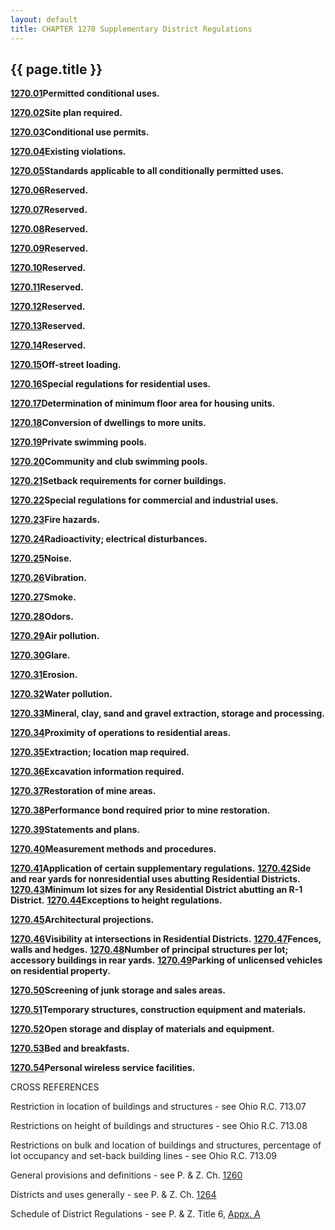 ```yaml
---
layout: default 
title: CHAPTER 1270 Supplementary District Regulations
---
```


{{ page.title }}
----------------

[**1270.01**](50d4f9c4.html)**Permitted conditional uses.**

[**1270.02**](50d830fe.html)**Site plan required.**

[**1270.03**](50dcdd22.html)**Conditional use permits.**

[**1270.04**](50e09524.html)**Existing violations.**

[**1270.05**](50e44eba.html)**Standards applicable to all conditionally
permitted uses.**

[**1270.06**](50e9959d.html)**Reserved.**

[**1270.07**](50ec0d11.html)**Reserved.**

[**1270.08**](50ef5e53.html)**Reserved.**

[**1270.09**](50f2b3ba.html)**Reserved.**

[**1270.10**](50f57001.html)**Reserved.**

[**1270.11**](50f8eb5d.html)**Reserved.**

[**1270.12**](50fb49b2.html)**Reserved.**

[**1270.13**](50fe5f01.html)**Reserved.**

[**1270.14**](51015d1c.html)**Reserved.**

[**1270.15**](5104e454.html)**Off-street loading.**

[**1270.16**](510a7d96.html)**Special regulations for residential
uses.**

[**1270.17**](510dc842.html)**Determination of minimum floor area for
housing units.**

[**1270.18**](51112024.html)**Conversion of dwellings to more units.**

[**1270.19**](51183752.html)**Private swimming pools.**

[**1270.20**](511f674b.html)**Community and club swimming pools.**

[**1270.21**](5125fe32.html)**Setback requirements for corner
buildings.**

[**1270.22**](51296abb.html)**Special regulations for commercial and
industrial uses.**

[**1270.23**](512dadea.html)**Fire hazards.**

[**1270.24**](5131ec30.html)**Radioactivity; electrical disturbances.**

[**1270.25**](513536c0.html)**Noise.**

[**1270.26**](5139fe35.html)**Vibration.**

[**1270.27**](513d079e.html)**Smoke.**

[**1270.28**](51418ab6.html)**Odors.**

[**1270.29**](5145a99c.html)**Air pollution.**

[**1270.30**](5149a137.html)**Glare.**

[**1270.31**](514d5c0c.html)**Erosion.**

[**1270.32**](51513f2e.html)**Water pollution.**

[**1270.33**](51556e4b.html)**Mineral, clay, sand and gravel extraction,
storage and processing.**

[**1270.34**](5159bb07.html)**Proximity of operations to residential
areas.**

[**1270.35**](515c0777.html)**Extraction; location map required.**

[**1270.36**](5160be03.html)**Excavation information required.**

[**1270.37**](5164b11c.html)**Restoration of mine areas.**

[**1270.38**](5168fb11.html)**Performance bond required prior to mine
restoration.**

[**1270.39**](516b404a.html)**Statements and plans.**

[**1270.40**](516f44bc.html)**Measurement methods and procedures.**

[**1270.41**](51737a7a.html)**Application of certain supplementary
regulations.** [**1270.42**](517783e8.html)**Side and rear yards for
nonresidential uses abutting Residential Districts.**
[**1270.43**](517bb5cd.html)**Minimum lot sizes for any Residential
District abutting an R-1 District.**
[**1270.44**](517f3f93.html)**Exceptions to height regulations.**

[**1270.45**](5183daf7.html)**Architectural projections.**

[**1270.46**](51879f16.html)**Visibility at intersections in Residential
Districts.** [**1270.47**](518a3a13.html)**Fences, walls and hedges.**
[**1270.48**](51977db4.html)**Number of principal structures per lot;
accessory buildings in rear yards.**
[**1270.49**](519b7dcf.html)**Parking of unlicensed vehicles on
residential property.**

[**1270.50**](519f6f69.html)**Screening of junk storage and sales
areas.**

[**1270.51**](51a33e06.html)**Temporary structures, construction
equipment and materials.**

[**1270.52**](51a7d8a9.html)**Open storage and display of materials and
equipment.**

[**1270.53**](51abc022.html)**Bed and breakfasts.**

[**1270.54**](51b83f62.html)**Personal wireless service facilities.**

CROSS REFERENCES

Restriction in location of buildings and structures - see Ohio R.C.
713.07

Restrictions on height of buildings and structures - see Ohio R.C.
713.08

Restrictions on bulk and location of buildings and structures,
percentage of lot occupancy and set-back building lines - see Ohio R.C.
713.09

General provisions and definitions - see P. & Z. Ch.
[1260](4c764b58.html)

Districts and uses generally - see P. & Z. Ch. [1264](4dade3b7.html)

Schedule of District Regulations - see P. & Z. Title 6, [Appx.
A](55fe8697.html)
